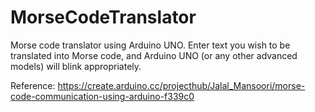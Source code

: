 # MorseCodeTranslator
Morse code translator using Arduino UNO. Enter text you wish to be translated into Morse code, and Arduino UNO (or any other advanced models) will blink appropriately.

Reference: https://create.arduino.cc/projecthub/Jalal_Mansoori/morse-code-communication-using-arduino-f339c0
